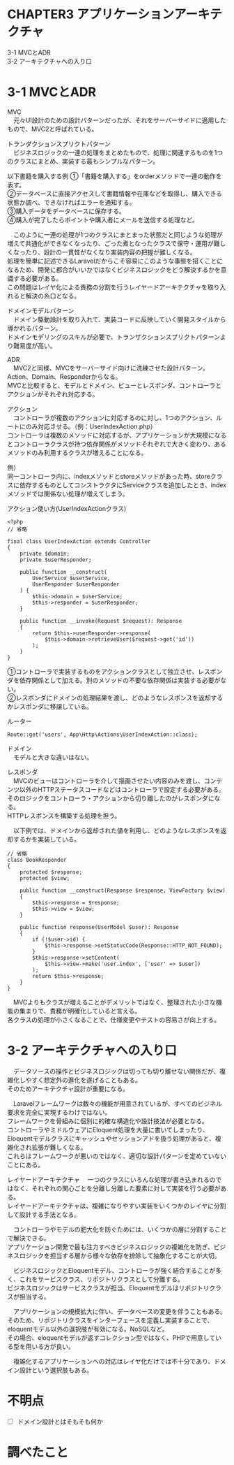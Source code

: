 # CHAPTER3 アプリケーションアーキテクチャ
3-1 MVCとADR  
3-2 アーキテクチャへの入り口

# 3-1 MVCとADR
MVC  
　元々UI設計のための設計パターンだったが、それをサーバーサイドに適用したもので、MVC2と呼ばれている。

トランダクションスプリクトパターン  
　ビジネスロジックの一連の処理をまとめたもので、処理に関連するものを1つのクラスにまとめ、実装する最もシンプルなパターン。

以下書籍を購入する例
①「書籍を購入する」をorderメソッドで一連の動作を表す。  
②データベースに直接アクセスして書籍情報や在庫などを取得し、購入できる状態か調べ、できなければエラーを通知する。  
③購入データをデータベースに保存する。  
④購入が完了したらポイントや購入者にメールを送信する処理など。

　このように一連の処理が1つのクラスにまとまった状態だと同じような処理が増えて共通化ができなくなったり、ごった煮となったクラスで保守・運用が難しくなったり、設計の一貫性がなくなり実装内容の把握が難しくなる。  
処理を簡単に記述できるLaravelだからこそ容易にこのような事態を招くことになるため、開発に都合がいいかではなくビジネスロジックをどう解決するかを意識する必要がある。  
この問題はレイヤ化による責務の分割を行うレイヤードアーキテクチャを取り入れると解決の糸口となる。

ドメインモデルパターン  
　ドメイン駆動設計を取り入れて、実装コードに反映していく開発スタイルから導かれるパターン。  
ドメインモデリングのスキルが必要で、トランザクションスプリクトパターンより難易度が高い。


ADR  
　MVC2と同様、MVCをサーバーサイド向けに洗練させた設計パターン。  
Action、Domain、Responderからなる。  
MVCと比較すると、モデルとドメイン、ビューとレスポンダ、コントローラとアクションがそれぞれ対応する。

アクション  
　コントローラが複数のアクションに対応するのに対し、1つのアクション、ルートにのみ対応させる。（例：UserIndexAction.php）  
コントローラは複数のメソッドに対応するが、アプリケーションが大規模になるとコントローラクラスが持つ依存関係がメソッドそれぞれで大きく変わり、あるメソッドのみ利用するクラスが増えることになる。

例）  
同一コントローラ内に、indexメソッドとstoreメソッドがあった時、storeクラスに依存するものとしてコンストラクタにServiceクラスを追加したとき、indexメソッドでは関係ない処理が増えてしまう。

アクション使い方(UserIndexActionクラス)
```
<?php
// 省略

final class UserIndexAction extends Controller
{
    private $domain;
    private $userResponder;

    public function __construct(
        UserService $userService,
        UserResponder $userResponder
    ) {
        $this->domain = $userService;
        $this->responder = $userResponder;
    }

    public function __invoke(Request $request): Response
    {
        return $this->userResponder->response(
            $this->domain->retrieveUser($request->get('id'))
        );
    }
}
```
①コントローラで実装するものをアクションクラスとして独立させ、レスポンダを依存関係として加える。別のメソッドの不要な依存関係は実装する必要がない。  
②レスポンダにドメインの処理結果を渡し、どのようなレスポンスを返却するかレスポンダに移譲している。  

ルーター
```
Route::get('users', App\Http\Actions\UserIndexAction::class);
```

ドメイン  
　モデルと大きな違いはない。

レスポンダ  
　MVCのビューはコントローラを介して描画させたい内容のみを渡し、コンテンツ以外のHTTPステータスコードなどはコントローラで設定する必要がある。  
そのロジックをコントローラ・アクションから切り離したのがレスポンダになる。  
HTTPレスポンスを構築する処理を担う。

　以下例では、ドメインから返却された値を利用し、どのようなレスポンスを返却するかを実装している。
```
// 省略
class BookResponder
{
    protected $response;
    protected $view;

    public function __construct(Response $response, ViewFactory $view)
    {
        $this->response = $response;
        $this->view = $view;
    }

    public function response(UserModel $user): Response
    {
        if (!$user->id) {
            $this->response->setStatucCode(Response::HTTP_NOT_FOUND);
        }
        $this->response->setContent(
            $this->view->make('user.index', ['user' => $user])
        );
        return $this->response;
    }
}
```

　MVCよりもクラスが増えることがデメリットではなく、整理された小さな機能の集まりで、責務が明確化していると言える。  
各クラスの処理が小さくなることで、仕様変更やテストの容易さが向上する。

# 3-2 アーキテクチャへの入り口
　データソースの操作とビジネスロジックは切っても切り離せない関係だが、複雑化しやすく想定外の進化を遂げることもある。  
そのためアーキテクチャ設計が重要になる。

　Laravelフレームワークは数々の機能が用意されているが、すべてのビジネル要求を完全に実現するわけではない。  
フレームワークを骨組みに個別に的確な構造化や設計技法が必要となる。  
コントローラやミドルウェアにEloquent処理を大量に書いてしまったり、Eloquentモデルクラスにキャッシュやセッションアドを扱う処理があると、複雑化され拡張が難しくなる。  
これらはフレームワークが悪いのではなく、適切な設計パターンを定めていないことにある。


レイヤードアーキテクチャ
　一つのクラスにいろんな処理が書き込まれるのではなく、それぞれの関心ごとを分離し分離した要素に対して実装を行う必要がある。  
レイヤードアーキテクチャは、複雑になりやすい実装をいくつかのレイヤに分割して設計する手法となる。

　コントローラやモデルの肥大化を防ぐためには、いくつかの層に分割することで解決できる。  
アプリケーション開発で最も注力すべきビジネスロジックの複雑化を防ぎ、ビジネスロジックを担当する層から様々な依存を排除して抽象化することが大切。


　ビジネスロジックとEloquentモデル、コントローラが強く結合することが多く、これをサービスクラス、リポジトリクラスとして分離する。  
ビジネスロジックはサービスクラスが担当、Eloquentモデルはリポジトリクラスが担当する。

　アプリケーションの規模拡大に伴い、データベースの変更を伴うこともある。  
そのため、リポジトリクラスをインターフェースを定義し実装することで、eloquentモデル以外の選択肢が有効になる。NoSQLなど。  
その場合、eloquentモデルが返すコレクション型ではなく、PHPで用意している型を用いる方が良い。

　複雑化するアプリケーションへの対応はレイヤ化だけでは不十分であり、ドメイン設計という選択肢もある。


# 不明点
- [ ] ドメイン設計とはそもそも何か

# 調べたこと

